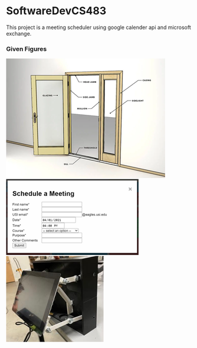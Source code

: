 # SoftwareDevCS483
This project is a meeting scheduler using google calender api and microsoft exchange.
### Given Figures
![](./Picture1.png)<br/>
![](./Picture2.png)<br/>
![](./Picture3.png)<br/>
